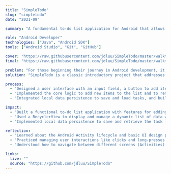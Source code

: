 ```yaml
---
title: "SimpleTodo"
slug: "simpletodo"
date: "2021-09"

summary: "A fundamental to-do list application for Android that allows users to add, edit, and remove tasks. This app was developed to practice core Android development concepts, including UI management and local data persistence."

role: "Android Developer"
technologies: ["Java", "Android SDK"]
tools: ["Android Studio", "Git", "GitHub"]

cover: "https://raw.githubusercontent.com/jdluu/SimpleTodo/master/walkthrough.gif"
final: "https://raw.githubusercontent.com/jdluu/SimpleTodo/master/walkthrough.gif"

problem: "For those beginning their journey in Android development, it's essential to work on projects that teach the fundamentals of building an interactive application. A common challenge is understanding how to manage a list of data, handle user input, and save that data so it isn't lost when the app closes."
solution: "SimpleTodo is a classic introductory project that addresses these challenges directly. It provides a straightforward user interface for managing a list of tasks. The application demonstrates how to add items, handle user taps for removal and editing, and persist the to-do list locally on the device's storage."

process:
  - "Designed a user interface with an input field, a button to add items, and a RecyclerView to display the to-do list."
  - "Implemented the core logic to add new items to the list and to remove items by long-pressing on them."
  - "Integrated local data persistence to save and load tasks, and built a separate edit screen to update items."

impact:
  - "Built a functional to-do list application with features for adding, editing, and removing tasks."
  - "Used a RecyclerView to display and manage a dynamic list of data within the user interface."
  - "Implemented local data persistence to save and retrieve the task list from the device's storage."

reflection:
  - "Learned about the Android Activity lifecycle and basic UI design principles."
  - "Practiced managing user interactions like clicks and long-presses to trigger different application logic."
  - "Understood how to navigate between different screens (Activities) and pass data between them."

links:
  live: ""
  source: "https://github.com/jdluu/SimpleTodo"
---
```

